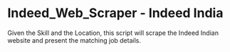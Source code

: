 # Indeed_Web_Scraper - Indeed India
Given the Skill and the Location, this script will scrape the Indeed Indian website and present the matching job details.
